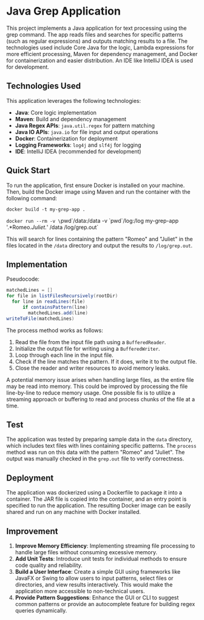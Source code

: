 # Java Grep Application

This project implements a Java application for text processing using the grep command. The app reads files and searches for specific patterns (such as regular expressions) and outputs matching results to a file. The technologies used include Core Java for the logic, Lambda expressions for more efficient processing, Maven for dependency management, and Docker for containerization and easier distribution. An IDE like IntelliJ IDEA is used for development.

## Technologies Used
This application leverages the following technologies:
- **Java**: Core logic implementation
- **Maven**: Build and dependency management
- **Java Regex APIs**: `java.util.regex` for pattern matching
- **Java IO APIs**: `java.io` for file input and output operations
- **Docker**: Containerization for deployment
- **Logging Frameworks**: `log4j` and `slf4j` for logging
- **IDE**: IntelliJ IDEA (recommended for development)

## Quick Start

To run the application, first ensure Docker is installed on your machine. Then, build the Docker image using Maven and run the container with the following command:

`docker build -t my-grep-app .`

`docker run --rm -v \`pwd\`/data:/data -v \`pwd\`/log:/log my-grep-app '.*Romeo.*Juliet.*' /data /log/grep.out`

This will search for lines containing the pattern "Romeo" and "Juliet" in the files located in the `/data` directory and output the results to `/log/grep.out`.

## Implementation
Pseudocode:
```java
matchedLines = []
for file in listFilesRecursively(rootDir)
  for line in readLines(file)
      if containsPattern(line)
        matchedLines.add(line)
writeToFile(matchedLines)
```

The process method works as follows:

1. Read the file from the input file path using a `BufferedReader`.
2. Initialize the output file for writing using a `BufferedWriter`.
3. Loop through each line in the input file.
4. Check if the line matches the pattern. If it does, write it to the output file.
5. Close the reader and writer resources to avoid memory leaks.

A potential memory issue arises when handling large files, as the entire file may be read into memory. This could be improved by processing the file line-by-line to reduce memory usage. One possible fix is to utilize a streaming approach or buffering to read and process chunks of the file at a time.

## Test

The application was tested by preparing sample data in the `data` directory, which includes text files with lines containing specific patterns. The `process` method was run on this data with the pattern "Romeo" and "Juliet". The output was manually checked in the `grep.out` file to verify correctness.

## Deployment

The application was dockerized using a Dockerfile to package it into a container. The JAR file is copied into the container, and an entry point is specified to run the application. The resulting Docker image can be easily shared and run on any machine with Docker installed.

## Improvement

1. **Improve Memory Efficiency**: Implementing streaming file processing to handle large files without consuming excessive memory.
2. **Add Unit Tests**: Introduce unit tests for individual methods to ensure code quality and reliability.
3. **Build a User Interface**: Create a simple GUI using frameworks like JavaFX or Swing to allow users to input patterns, select files or directories, and view results interactively. This would make the application more accessible to non-technical users.
4. **Provide Pattern Suggestions**: Enhance the GUI or CLI to suggest common patterns or provide an autocomplete feature for building regex queries dynamically.
